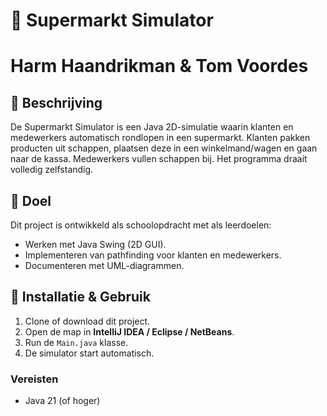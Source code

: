 # 🛒 Supermarkt Simulator

# Harm Haandrikman & Tom Voordes

## 📌 Beschrijving
De Supermarkt Simulator is een Java 2D-simulatie waarin klanten en medewerkers
automatisch rondlopen in een supermarkt. Klanten pakken producten uit schappen,
plaatsen deze in een winkelmand/wagen en gaan naar de kassa. Medewerkers vullen
schappen bij. Het programma draait volledig zelfstandig.

## 🎯 Doel
Dit project is ontwikkeld als schoolopdracht met als leerdoelen:
- Werken met Java Swing (2D GUI).
- Implementeren van pathfinding voor klanten en medewerkers.
- Documenteren met UML-diagrammen.

## 🚀 Installatie & Gebruik
1. Clone of download dit project.
2. Open de map in **IntelliJ IDEA / Eclipse / NetBeans**.
3. Run de `Main.java` klasse.
4. De simulator start automatisch.

### Vereisten
- Java 21 (of hoger)
